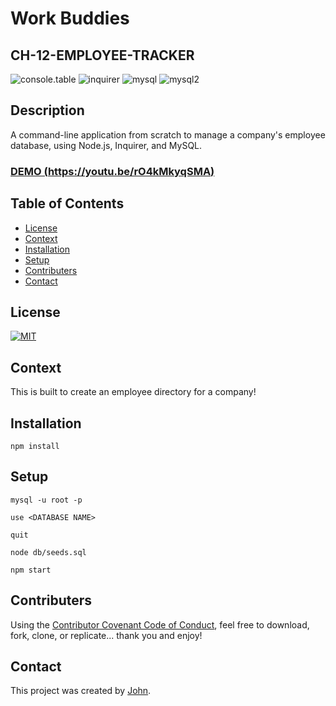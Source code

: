 # Work Buddies 
## CH-12-EMPLOYEE-TRACKER

<img src="https://img.shields.io/badge/console.table-0.10.0-blue" alt="console.table"></a>
<img src="https://img.shields.io/badge/inquirer-7.0.3-blue" alt="inquirer"></a>
<img src="https://img.shields.io/badge/mysql-2.17.1-blue" alt="mysql"></a>
<img src="https://img.shields.io/badge/mysql2-2.3.3-blue" alt="mysql2"></a>

## Description
A command-line application from scratch to manage a company's employee database, using Node.js, Inquirer, and MySQL.


### [DEMO (https://youtu.be/rO4kMkyqSMA)](https://youtu.be/rO4kMkyqSMA)



## Table of Contents
  - [License](#license)
  - [Context](#context)
  - [Installation](#installation)
  - [Setup](#setup)
  - [Contributers](#contributers)
  - [Contact](#contact)


## License
<a href="https://opensource.org/licenses/MIT">
<img src="https://img.shields.io/badge/License-MIT-blue" alt="MIT"></a>



## Context
This is built to create an employee directory for a company!

## Installation
```
npm install
```

## Setup
```
mysql -u root -p
```
```
use <DATABASE NAME>
```
```
quit
```
```
node db/seeds.sql
```
```
npm start
```

## Contributers
Using the [Contributor Covenant Code of Conduct](https://www.contributor-covenant.org/version/2/0/code_of_conduct/code_of_conduct.md), feel free to download, fork, clone, or replicate... thank you and enjoy! 

## Contact
This project was created by [John](https://github.com/johnhughes814).
